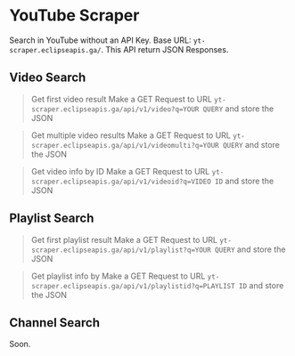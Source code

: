 # YouTube Scraper
Search in YouTube without an API Key. 
Base URL: `yt-scraper.eclipseapis.ga/`. 
This API return JSON Responses. 

## Video Search
> Get first video result
Make a GET Request to URL `yt-scraper.eclipseapis.ga/api/v1/video?q=YOUR QUERY` and store the JSON 

> Get multiple video results
Make a GET Request to URL `yt-scraper.eclipseapis.ga/api/v1/videomulti?q=YOUR QUERY` and store the JSON 

> Get video info by ID
Make a GET Request to URL `yt-scraper.eclipseapis.ga/api/v1/videoid?q=VIDEO ID` and store the JSON 

## Playlist Search
> Get first playlist result
Make a GET Request to URL `yt-scraper.eclipseapis.ga/api/v1/playlist?q=YOUR QUERY` and store the JSON 

> Get playlist info by 
Make a GET Request to URL `yt-scraper.eclipseapis.ga/api/v1/playlistid?q=PLAYLIST ID` and store the JSON 

## Channel Search
Soon. 

